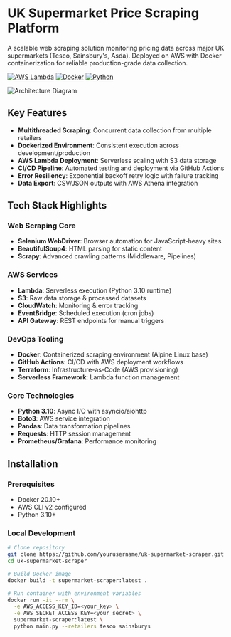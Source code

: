 # UK Supermarket Price Scraping Platform

A scalable web scraping solution monitoring pricing data across major UK supermarkets (Tesco, Sainsbury's, Asda). Deployed on AWS with Docker containerization for reliable production-grade data collection.

[![AWS Lambda](https://img.shields.io/badge/AWS-Lambda-orange?logo=amazon-aws)](https://aws.amazon.com/lambda/)
[![Docker](https://img.shields.io/badge/Docker-Containerized-blue?logo=docker)](https://www.docker.com/)
[![Python](https://img.shields.io/badge/Python-3.10%2B-brightgreen?logo=python)](https://www.python.org/)

![Architecture Diagram](docs/architecture.png) <!-- Add your diagram image -->

## Key Features
- **Multithreaded Scraping**: Concurrent data collection from multiple retailers
- **Dockerized Environment**: Consistent execution across development/production
- **AWS Lambda Deployment**: Serverless scaling with S3 data storage
- **CI/CD Pipeline**: Automated testing and deployment via GitHub Actions
- **Error Resiliency**: Exponential backoff retry logic with failure tracking
- **Data Export**: CSV/JSON outputs with AWS Athena integration

## Tech Stack Highlights

### Web Scraping Core
- **Selenium WebDriver**: Browser automation for JavaScript-heavy sites
- **BeautifulSoup4**: HTML parsing for static content
- **Scrapy**: Advanced crawling patterns (Middleware, Pipelines)

### AWS Services
- **Lambda**: Serverless execution (Python 3.10 runtime)
- **S3**: Raw data storage & processed datasets
- **CloudWatch**: Monitoring & error tracking
- **EventBridge**: Scheduled execution (cron jobs)
- **API Gateway**: REST endpoints for manual triggers

### DevOps Tooling
- **Docker**: Containerized scraping environment (Alpine Linux base)
- **GitHub Actions**: CI/CD with AWS deployment workflows
- **Terraform**: Infrastructure-as-Code (AWS provisioning)
- **Serverless Framework**: Lambda function management

### Core Technologies
- **Python 3.10**: Async I/O with asyncio/aiohttp
- **Boto3**: AWS service integration
- **Pandas**: Data transformation pipelines
- **Requests**: HTTP session management
- **Prometheus/Grafana**: Performance monitoring

## Installation

### Prerequisites
- Docker 20.10+
- AWS CLI v2 configured
- Python 3.10+

### Local Development
```bash
# Clone repository
git clone https://github.com/yourusername/uk-supermarket-scraper.git
cd uk-supermarket-scraper

# Build Docker image
docker build -t supermarket-scraper:latest .

# Run container with environment variables
docker run -it --rm \
  -e AWS_ACCESS_KEY_ID=<your_key> \
  -e AWS_SECRET_ACCESS_KEY=<your_secret> \
  supermarket-scraper:latest \
  python main.py --retailers tesco sainsburys
